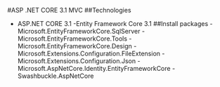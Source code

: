 #ASP .NET CORE 3.1 MVC 
##Technologies
- ASP.NET CORE 3.1
-Entity Framework Core 3.1
##Install packages
-Microsoft.EntityFrameworkCore.SqlServer
-Microsoft.EntityFrameworkCore.Tools
-Microsoft.EntityFrameworkCore.Design
-Microsoft.Extensions.Configuration.FileExtension
-Microsoft.Extensions.Configuration.Json
-Microsoft.AspNetCore.Identity.EntityFrameworkCore
-Swashbuckle.AspNetCore